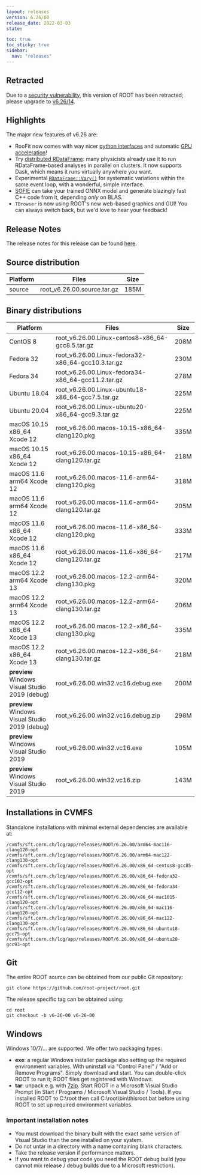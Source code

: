 ```yaml
---
layout: releases
version: 6.26/00
release_date: 2022-03-03
state:

toc: true
toc_sticky: true
sidebar:
  nav: "releases"
---
```


## Retracted
Due to a [security vulnerability](/about/security#known-security-issues), this version of ROOT has been retracted; please upgrade to [v6.26/14](/releases/release-62614).

## Highlights

The major new features of v6.26 are:
- RooFit now comes with way nicer [python interfaces](https://root.cern/doc/v626/release-notes.html#new-pythonizations) and automatic [GPU acceleration](https://indico.cern.ch/event/855454/contributions/4596763/)!
- Try [distributed RDataFrame](https://indico.cern.ch/event/1019958/contributions/4419751/): many physicists already use it to run RDataFrame-based  analyses in parallel on clusters. It now supports Dask, which means it runs virtually anywhere you want.
- Experimental [`RDataFrame::Vary()`](https://root.cern/doc/master/classROOT_1_1RDataFrame.html#systematics) for systematic variations within the same event loop, with a wonderful, simple interface.
- [SOFIE](https://root.cern/doc/v626/release-notes.html#sofie-code-generation-for-fast-inference-of-deep-learning-models) can take your trained ONNX model and generate blazingly fast C++ code from it, depending *only* on BLAS.
- `TBrowser` is now using ROOT's new web-based graphics and GUI! You can always switch back, but we'd love to hear your feedback!

## Release Notes

The release notes for this release can be found [here](https://root.cern/doc/v626/release-notes.html#release-6.2600).

## Source distribution

| Platform       | Files | Size |
|-----------|-------|-----|
| source | root_v6.26.00.source.tar.gz | 185M |


## Binary distributions

| Platform       | Files | Size |
|-----------|-------|-----|
| CentOS 8 | root_v6.26.00.Linux-centos8-x86_64-gcc8.5.tar.gz | 208M |
| Fedora 32 | root_v6.26.00.Linux-fedora32-x86_64-gcc10.3.tar.gz | 230M |
| Fedora 34 | root_v6.26.00.Linux-fedora34-x86_64-gcc11.2.tar.gz | 278M |
| Ubuntu 18.04 | root_v6.26.00.Linux-ubuntu18-x86_64-gcc7.5.tar.gz | 225M |
| Ubuntu 20.04 | root_v6.26.00.Linux-ubuntu20-x86_64-gcc9.3.tar.gz | 225M |
| macOS 10.15 x86_64 Xcode 12 | root_v6.26.00.macos-10.15-x86_64-clang120.pkg | 335M |
| macOS 10.15 x86_64 Xcode 12 | root_v6.26.00.macos-10.15-x86_64-clang120.tar.gz | 218M |
| macOS 11.6 arm64 Xcode 12 | root_v6.26.00.macos-11.6-arm64-clang120.pkg | 318M |
| macOS 11.6 arm64 Xcode 12 | root_v6.26.00.macos-11.6-arm64-clang120.tar.gz | 205M |
| macOS 11.6 x86_64 Xcode 12 | root_v6.26.00.macos-11.6-x86_64-clang120.pkg | 333M |
| macOS 11.6 x86_64 Xcode 12 | root_v6.26.00.macos-11.6-x86_64-clang120.tar.gz | 217M |
| macOS 12.2 arm64 Xcode 13 | root_v6.26.00.macos-12.2-arm64-clang130.pkg | 320M |
| macOS 12.2 arm64 Xcode 13 | root_v6.26.00.macos-12.2-arm64-clang130.tar.gz | 206M |
| macOS 12.2 x86_64 Xcode 13 | root_v6.26.00.macos-12.2-x86_64-clang130.pkg | 335M |
| macOS 12.2 x86_64 Xcode 13 | root_v6.26.00.macos-12.2-x86_64-clang130.tar.gz | 218M |
| **preview** Windows Visual Studio 2019 (debug) | root_v6.26.00.win32.vc16.debug.exe | 200M |
| **preview** Windows Visual Studio 2019 (debug) | root_v6.26.00.win32.vc16.debug.zip | 298M |
| **preview** Windows Visual Studio 2019 | root_v6.26.00.win32.vc16.exe | 105M |
| **preview** Windows Visual Studio 2019 | root_v6.26.00.win32.vc16.zip | 143M |

## Installations in CVMFS

Standalone installations with minimal external dependencies are available at:
~~~
/cvmfs/sft.cern.ch/lcg/app/releases/ROOT/6.26.00/arm64-mac116-clang120-opt
/cvmfs/sft.cern.ch/lcg/app/releases/ROOT/6.26.00/arm64-mac122-clang130-opt
/cvmfs/sft.cern.ch/lcg/app/releases/ROOT/6.26.00/x86_64-centos8-gcc85-opt
/cvmfs/sft.cern.ch/lcg/app/releases/ROOT/6.26.00/x86_64-fedora32-gcc103-opt
/cvmfs/sft.cern.ch/lcg/app/releases/ROOT/6.26.00/x86_64-fedora34-gcc112-opt
/cvmfs/sft.cern.ch/lcg/app/releases/ROOT/6.26.00/x86_64-mac1015-clang120-opt
/cvmfs/sft.cern.ch/lcg/app/releases/ROOT/6.26.00/x86_64-mac116-clang120-opt
/cvmfs/sft.cern.ch/lcg/app/releases/ROOT/6.26.00/x86_64-mac122-clang130-opt
/cvmfs/sft.cern.ch/lcg/app/releases/ROOT/6.26.00/x86_64-ubuntu18-gcc75-opt
/cvmfs/sft.cern.ch/lcg/app/releases/ROOT/6.26.00/x86_64-ubuntu20-gcc93-opt
~~~

## Git

The entire ROOT source can be obtained from our public Git repository:

~~~
git clone https://github.com/root-project/root.git
~~~
The release specific tag can be obtained using:
~~~
cd root
git checkout -b v6-26-00 v6-26-00
~~~


## Windows

Windows 10/7/... are supported. We offer two packaging types:

 * **exe**: a regular Windows installer package also setting up the required environment variables. With uninstall via "Control Panel" / "Add or Remove Programs". Simply download and start. You can double-click ROOT to run it; ROOT files get registered with Windows.
 * **tar**: unpack e.g. with [7zip](https://www.7-zip.org). Start ROOT in a Microsoft Visual Studio Prompt (in Start / Programs / Microsoft Visual Studio / Tools). If you installed ROOT to C:\root then call C:\root\bin\thisroot.bat before using ROOT to set up required environment variables.

### Important installation notes

 * You must download the binary built with the exact same version of Visual Studio than the one installed on your system.
 * Do not untar in a directory with a name containing blank characters.
 * Take the release version if performance matters.
 * If you want to debug your code you need the ROOT debug build (you cannot mix release / debug builds due to a Microsoft restriction).
